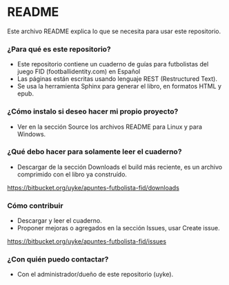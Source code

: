 # README #

Este archivo README explica lo que se necesita para usar este repositorio.

### ¿Para qué es este repositorio? ###

* Este repositorio contiene un cuaderno de guías para futbolistas del juego FID (footballidentity.com) en Español
* Las páginas están escritas usando lenguaje REST (Restructured Text).
* Se usa la herramienta Sphinx para generar el libro, en formatos HTML y epub.

### ¿Cómo instalo si deseo hacer mi propio proyecto? ###

* Ver en la sección Source los archivos README para Linux y para Windows.

### ¿Qué debo hacer para solamente leer el cuaderno? ###

* Descargar de la sección Downloads el build más reciente, es un archivo comprimido con el libro ya construído.

https://bitbucket.org/uyke/apuntes-futbolista-fid/downloads

### Cómo contribuir ###

* Descargar y leer el cuaderno.
* Proponer mejoras o agregados en la sección Issues, usar Create issue.

https://bitbucket.org/uyke/apuntes-futbolista-fid/issues

### ¿Con quién puedo contactar? ###

* Con el administrador/dueño de este repositorio (uyke).